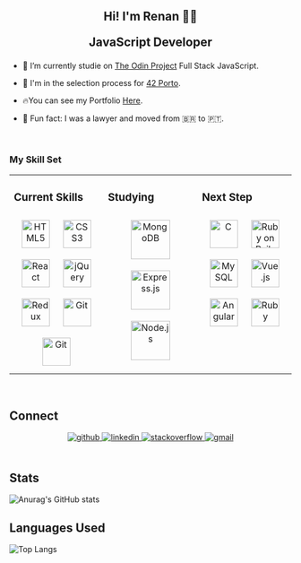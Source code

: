 ## <div align="center">Hi! I'm Renan 👋🏻<p> JavaScript Developer </p> </div>  
  

- 📑 I’m currently studie on [The Odin Project](https://www.theodinproject.com/) Full Stack JavaScript.  
  

- 🌊 I'm in the selection process for [42 Porto](https://www.42porto.com/).  
  

- 🔥You can see my Portfolio [Here](https://renanbotasse.github.io/).  
  

- 🎃 Fun fact: I was a lawyer and moved from 🇧🇷 to 🇵🇹.   
  

<br/>  


### My Skill Set  
<table><tr><td valign="top" width="33%">

### Current Skills  
<div align="center">  
<img style="margin: 10px" src="https://user-images.githubusercontent.com/101360239/177317501-f2a23d1d-c161-4a95-a38c-b57d05b3e1ae.png" alt="HTML5" height="50" />  
<img style="margin: 10px" src="https://user-images.githubusercontent.com/101360239/177317624-c1c5b066-8460-4c8b-9a41-9d988112343f.png" alt="CSS3" height="50" />  
<img style="margin: 10px" src="https://user-images.githubusercontent.com/101360239/177317847-eabcdbc0-2824-4805-92e1-61507dceac01.png" alt="React" height="50" /> 
<img style="margin: 10px" src="https://user-images.githubusercontent.com/101360239/177317910-2e63c32d-0663-4cd2-9444-992ab9b75445.png" alt="jQuery" height="50" />  
<img style="margin: 10px" src="https://user-images.githubusercontent.com/101360239/177317990-ac8b18f9-b7d7-43ec-9267-839cc793fa6c.png" alt="Redux" height="50" />   
<img style="margin: 10px" src="https://user-images.githubusercontent.com/101360239/177318038-31ff1229-de21-4da1-81c2-b5ab15bf57f2.png" alt="Git" height="50" />  
<img style="margin: 10px" src="https://user-images.githubusercontent.com/101360239/177317699-439f6ffe-c980-4526-b63a-3c626c3157e6.png" alt="Git" height="50" />  
</div>

</td><td valign="top" width="33%">



### Studying  
<div align="center">  
<img style="margin: 10px" src="https://profilinator.rishav.dev/skills-assets/mongodb-original-wordmark.svg" alt="MongoDB" height="70" />  
<img style="margin: 10px" src="https://profilinator.rishav.dev/skills-assets/express-original-wordmark.svg" alt="Express.js" height="70" />  
<img style="margin: 10px" src="https://profilinator.rishav.dev/skills-assets/nodejs-original-wordmark.svg" alt="Node.js" height="70" />  
</div>

</td><td valign="top" width="33%">



### Next Step  
<div align="center">  
<img style="margin: 10px" src="https://profilinator.rishav.dev/skills-assets/c-original.svg" alt="C" height="50" />  
<img style="margin: 10px" src="https://user-images.githubusercontent.com/101360239/177319135-75155b9e-f5c0-4dfe-82cd-8cfe41c91996.png" alt="Ruby on Rails" height="50" />  
<img style="margin: 10px" src="https://profilinator.rishav.dev/skills-assets/mysql-original-wordmark.svg" alt="MySQL" height="50" />  
<img style="margin: 10px" src="https://profilinator.rishav.dev/skills-assets/vuejs-original-wordmark.svg" alt="Vue.js" height="50" />  
<img style="margin: 10px" src="https://user-images.githubusercontent.com/101360239/177319482-e13f5815-43d0-4a73-bb67-b6573dce020f.png" alt="Angular" height="50" />  
<img style="margin: 10px" src="https://profilinator.rishav.dev/skills-assets/ruby-original-wordmark.svg" alt="Ruby" height="50" />  
</div>

</td></tr></table>  

<br/>  


## Connect  
<div align="center">
<a href="https://github.com/renanbotasse" target="_blank">
<img src=https://img.shields.io/badge/github-%2324292e.svg?&style=for-the-badge&logo=github&logoColor=white alt=github style="margin-bottom: 5px;" />
</a>
<a href="https://linkedin.com/in/renan-botasse-275217235" target="_blank">
<img src=https://img.shields.io/badge/linkedin-%231E77B5.svg?&style=for-the-badge&logo=linkedin&logoColor=white alt=linkedin style="margin-bottom: 5px;" />
</a>
<a href="https://stackoverflow.com/users/https://stackexchange.com/users/25730372/renanbotasse" target="_blank">
<img src=https://img.shields.io/badge/stackoverflow-%23F28032.svg?&style=for-the-badge&logo=stackoverflow&logoColor=white alt=stackoverflow style="margin-bottom: 5px;" />
</a>  
<a href="mailto:renanbotasse@gmail.com"><img src="https://camo.githubusercontent.com/927d6b3961fa048ff7303daf291cb5869dfa25018997cf8c1373c2f6a85b1458/68747470733a2f2f696d672e736869656c64732e696f2f62616467652f2d476d61696c2d2532333333333f7374796c653d666f722d7468652d6261646765266c6f676f3d676d61696c266c6f676f436f6c6f723d7768697465" data-canonical-src="https://img.shields.io/badge/-Gmail-%23333?style=for-the-badge&amp;logo=gmail&amp;logoColor=white" alt=gmail style="margin-bottom: 5px;"></a>
</div>  
  

<br/>  

## Stats  

![Anurag's GitHub stats](https://github-readme-stats.vercel.app/api?username=renanbotasse&theme=default&show_icons=true)

## Languages Used

![Top Langs](https://github-readme-stats.vercel.app/api/top-langs/?username=renanbotasse&layout=compact&theme=default)

<br/>  



